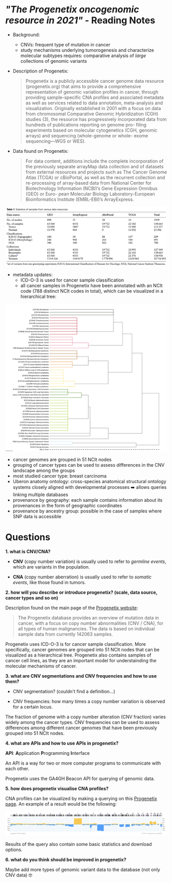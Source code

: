 # *"The Progenetix oncogenomic resource in 2021"* - Reading Notes

* Background:
  *  CNVs: frequent type of mutation in cancer
  *  study mechanisms underlying tumorogenesis and characterize molecular subtypes requires: comparative analysis of *large* collections of genomic variants

* Description of Progenetix:
  > Progenetix is a publicly accessible cancer genome data resource (progenetix.org) that aims to provide a comprehensive representation of genomic variation profiles in cancer, through providing sample-specific CNA profiles and associated metadata as well as services related to data annotation, meta-analysis and visualization.
  > Originally established in 2001 with a focus on data from chromosomal Comparative Genomic Hybridization (CGH) studies (3), the resource has progressively incorporated data from hundreds of publications reporting on genome pro- filing experiments based on molecular cytogenetics (CGH, genomic arrays) and sequencing (whole-genome or whole- exome sequencing—WGS or WES). 
 
* Data found on Progenetix:
  > For data content, additions include the complete incorporation of the previously separate arrayMap data collection and of datasets from external resources and projects such as The Cancer Genome Atlas (TCGA) or cBioPortal, as well as the recurrent collection and re-processing of array-based data from National Center for Biotechnology Information (NCBI)’s Gene Expression Omnibus (GEO) or Euro- pean Molecular Biology Laboratory-European Bioinformatics Institute (EMBL-EBI)’s ArrayExpress.

![data-resources](img/progenetix-data-resources.png)

* metadata updates:
  * ICD-O-3 is used for cancer sample classification
  * all cancer samples in Progenetix have been annotated with an NCIt code (788 distinct NCIt codes in total), which can be visualized in a hierarchical tree:

![samples-hierarchy](img/samples-hierarchy.png)

  * cancer genomes are grouped in 51 NCIt nodes
  * grouping of cancer types can be used to assess differences in the CNV landscape among the groups
  * most studied cancer type: breast carcinoma
  * Uberon anatomy ontology: cross-species anatomical structural ontology systems closely aligned with developmental processes ➡️ allows queries linking multiple databases 
  * provenance by geography: each sample contains information about its provenances in the form of geographic coordinates
  * provenance by ancestry group: possible in the case of samples where SNP data is accessible

# Questions
**1. what is CNV/CNA?**

  * **CNV** (copy number variation) is usually used to refer to *germline events*, which are variants in the population.

  * **CNA** (copy number aberration) is usually used to refer to *somatic events*, like those found in tumors.

**2. how will you describe or introduce progenetix? (scale, data source, cancer types and so on)**

Description found on the main page of the [Progenetix website](https://progenetix.org):
> The Progenetix database provides an overview of mutation data in cancer, with a focus on copy number abnormalities (CNV / CNA), for all types of human malignancies. 
> The data is based on individual sample data from currently 142063 samples.

Progenetix uses ICD-O-3 is for cancer sample classification. More specifically, cancer genomes are grouped into 51 NCIt nodes that can be visualized as a hierarchical tree. Progenetix also contains samples of cancer cell lines, as they are an important model for understainding the molecular mechanisms of cancer.

**3. what are CNV segmentations and CNV frequencies and how to use them?**

  * CNV segmentation? (couldn't find a definition...)

  * CNV frequencies: how many times a copy number variation is observed for a certain locus.

The fraction of genome with a copy number alteration (CNV fraction) varies widely among the cancer types. CNV frequencies can be used to assess differences among different cancer genomes that have been previously grouped into 51 NCIt nodes.
 
**4. what are APIs and how to use APIs in progenetix?**

**API**: **A**pplication **P**rogramming **I**nterface

An API is a way for two or more computer programs to communicate with each other.

Progenetix uses the GA4GH Beacon API for querying of genomic data.

**5. how does progenetix visualise CNA profiles?**

CNA profiles can be visualized by making a querying on this [Progenetix page](https://progenetix.org/biosamples/). An example of a result would be the following:

![CNA-profile](img/CNA-profile.png)

Results of the query also contain some basic statistics and download options.

**6. what do you think should be improved in progenetix?**

Maybe add more types of genomic variant data to the database (not only CNV data) 🤓


